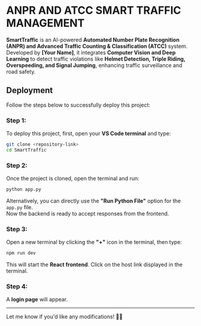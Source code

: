 
# **ANPR AND ATCC SMART TRAFFIC MANAGEMENT**  

**SmartTraffic** is an AI-powered **Automated Number Plate Recognition (ANPR) and Advanced Traffic Counting & Classification (ATCC)** system. Developed by **[Your Name]**, it integrates **Computer Vision and Deep Learning** to detect traffic violations like **Helmet Detection, Triple Riding, Overspeeding, and Signal Jumping**, enhancing traffic surveillance and road safety.  

## **Deployment**  
Follow the steps below to successfully deploy this project:  

### **Step 1:**  
To deploy this project, first, open your **VS Code terminal** and type:  

```sh
git clone <repository-link>
cd SmartTraffic
```

### **Step 2:**  
Once the project is cloned, open the terminal and run:  

```sh
python app.py
```
Alternatively, you can directly use the **"Run Python File"** option for the `app.py` file.  
Now the backend is ready to accept responses from the frontend.  

### **Step 3:**  
Open a new terminal by clicking the **"+"** icon in the terminal, then type:  

```sh
npm run dev
```
This will start the **React frontend**. Click on the host link displayed in the terminal.  

### **Step 4:**  
A **login page** will appear.  

---

Let me know if you'd like any modifications! 🚦📸
